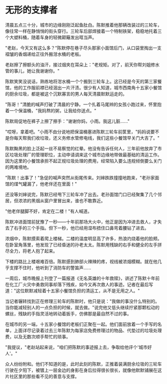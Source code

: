 # 无形的支撑者

清晨五点三十分，城市的边缘刚刚泛起鱼肚白。陈默推着他那辆改装过的三轮车，像往常一样在静悄悄的街头穿行。三轮车后部焊接着一个特制铁架，稳稳地托着三个大塑料桶，随着车身的轻微颠簸发出哐当声。

"老赵，今天又有这么多？"陈默停在巷子尽头那家小面馆后门，从口袋里掏出一支褶皱的香烟递给正往外搬泔水桶的老板。

老赵擦了擦额头的油汗，接过烟夹在耳朵上："老规矩。对了，前天你帮刘姐修水管的事儿，她让我谢谢你。"

陈默笑笑没说话，熟练地将泔水桶一个个搬到三轮车上。这已经是今天的第三家餐馆，他的工作服前襟已经洇出一片汗渍。很少有人知道，城市西南角十五家小餐馆的厨余垃圾，都是被这个沉默寡言的男人每天清晨默默运走的。

"陈哥！"清脆的喊声打破了清晨的宁静。一个扎着马尾辫的女孩小跑过来，怀里抱着一个保温桶，"我妈熬的粥，让我给你送点。"

陈默局促地在裤子上擦了擦手："谢谢你妈，小雨。我这儿脏......"

"哎呀，拿着吧。"小雨不由分说地把保温桶塞进陈默三轮车前筐里，"妈妈说要不是你每天帮我们收垃圾，还义务修水管修电线，我们这些小餐馆早关门大吉了。"

陈默黝黑的脸上泛起一丝不易察觉的红晕。他没有告诉任何人，三年前他放弃了市区垃圾处理厂的管理职位，主动申请调来这个城市边缘地带做最基础的清运工作。因为这里的小餐馆承担不起正规垃圾处理的费用，经常陷入要么违规倾倒要么关门的两难境地。

"陈默！出事了！"急促的喊声突然从街尾传来。刘婶跌跌撞撞地跑来，"老孙家面馆的煤气罐漏了，他老伴还在里面！"

还没等刘婶说完，陈默已经甩下三轮车冲了出去。老孙面馆门口已经聚集了几个邻居，但浓浓的黑烟从窗户里冒出来，谁也不敢靠近。

"他老伴腿脚不好，肯定在二楼！"有人喊道。

陈默冲进面馆前犹豫了一秒——十年前那场大火中，他正是因为冲进去救人，才失去了右手的三个手指。但下一秒，他已经用湿布捂住口鼻弯着腰钻了进去。

浓烟中，陈默摸索着爬上楼梯。二楼的温度明显高了许多，热浪灼烧着他的脸颊。在卧室角落里，他发现了已经昏迷的孙老太太。陈默用残缺的右手和健全的左手拼尽全力，将老人抱了起来。

下楼的路比上楼艰难百倍。陈默感到肺部火辣辣的疼，视线被浓烟模糊。就在他几乎支撑不住时，他听到了消防车的警笛声......

一周后，城市晚报上刊登了一篇报道《无名英雄的十年救赎》，讲述了陈默十年前在化工厂火灾中勇救同事却落下残疾，如今又再次救人的事迹。记者在最后写道："这位默默减轻着十五家小餐馆负担的清运工，从不是无用之人。"

当记者辗转找到正在修理三轮车的陈默时，他只是说："我做的事没什么特别的。当你能减轻别人的一点负担的时候，就去做。"说完他又低头继续拧紧那颗松动的螺丝，残缺的手指灵活地转动着扳手，仿佛那是最自然不过的事。

在城市的另一端，十五家小餐馆的老板们正聚在一起。他们面前放着一个手写的名单，上面详尽记录着过去三年陈默为每家店免费修理过的物品、代垫过的垃圾处理费，以及无数次顺手帮忙的琐事。

"我提议，"老赵站起来说，"咱们把陈默的事迹报上去，争取给他评个'城市好人'。"

众人纷纷附和。他们不知道的是，此时此刻的陈默，正推着装满厨余垃圾的三轮车行驶在夕阳下，被镀上一层金边的身影在身后拉得很长很长，就像他默默铺展在这片社区里的那些看不见的善意与支撑。